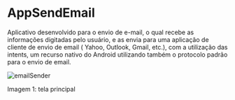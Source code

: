 # AppSendEmail

Aplicativo desenvolvido para o envio de e-mail, o qual recebe as informações digitadas pelo usuário,
e as envia para uma aplicação de cliente de envio de email ( Yahoo, Outlook, Gmail, etc.),
com a utilização das intents, um recurso nativo do Android utilizando também o protocolo padrão para o
envio de email.

![emailSender](https://user-images.githubusercontent.com/48802923/68520742-0ff16c80-0279-11ea-8974-6cad9d9b7211.png)

Imagem 1: tela principal




